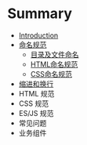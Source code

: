 # Summary

* [Introduction](README.md)
* [命名规范](chapter1.md)
  * [目录及文件命名](chapter1/mu-lu-ji-wen-jian-ming-ming.md)
  * [HTML命名规范](chapter1/htmlming-ming-gui-fan.md)
  * [CSS命名规范](chapter1/cssming-ming-gui-fan.md)
* [缩进和换行](ming-ming-gui-fan.md)
* HTML 规范
* CSS 规范
* ES/JS 规范
* 常见问题
* 业务组件

